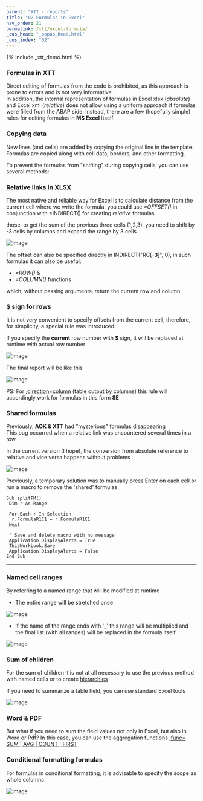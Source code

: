 ```yaml
---
parent: "XTT - reports"
title: "02 Formulas in Excel"
nav_order: 21
permalink: /xtt/excel-formula/
_cus_head: "_popup_head.html"
_cus_index: "02"
---
```


{% include _xtt_demo.html %}

### Formulas in XTT
Direct editing of formulas from the code is prohibited, as this approach is prone to errors and is not very informative.\
In addition, the internal representation of formulas in Excel xlsx (*absolute*) and Excel xml (*relative*) does not allow using a uniform approach if formulas were filled from the ABAP side.
Instead, there are a few (hopefully simple) rules for editing formulas in **MS Excel** itself.

### Copying data
New lines (and cells) are added by copying the original line in the template. Formulas are copied along with cell data, borders, and other formatting.

To prevent the formulas from "shifting" during copying cells, you can use several methods:

### Relative links in XLSX

The most native and reliable way for Excel is to calculate distance from the current cell where we write the formula, you could use *=OFFSET()* in conjunction with =INDIRECT() for creating *relative* formulas.

those, to get the sum of the previous three cells (1,2,3), you need to shift by -3 cells by columns and expand the range by 3 cells

![image](https://user-images.githubusercontent.com/36256417/91626264-4eeedb00-e9cf-11ea-878f-ffca4d5ed260.png)

The offset can also be specified directly in INDIRECT("RC[**-3**]", 0), in such formulas it can also be useful:
  * *=ROW()* &
  * *=COLUMN()*  functions

which, without passing arguments, return the current row and column

### $ sign for rows
It is not very convenient to specify offsets from the current cell, therefore, for simplicity, a special rule was introduced:

If you specify the **current** row number with **$** sign, it will be replaced at runtime with actual row number 

![image](https://user-images.githubusercontent.com/36256417/91650284-5b426900-ea9f-11ea-92ea-4563a952efc1.png)

The final report will be like this

![image](https://user-images.githubusercontent.com/36256417/91650345-339fd080-eaa0-11ea-9d36-214d2627da32.png)

PS: For [;direction=column](../output-direction/) (table output by columns) this rule will accordingly work for formulas in this form **$E**

### Shared formulas

Previously, **AOK & XTT** had "mysterious" formulas disappearing\
This bug occurred when a relative link was encountered several times in a row

In the current version (I hope), the conversion from absolute reference to relative and vice versa happens without problems

![image](https://user-images.githubusercontent.com/36256417/91650747-2df8b980-eaa5-11ea-8da9-313a1eb31f78.png)

Previously, a temporary solution was to manually press Enter on each cell or run a macro to remove the 'shared' formulas

```VB
Sub splitFM()
 Dim r As Range
 
 For Each r In Selection
  r.FormulaR1C1 = r.FormulaR1C1
 Next
 
 ' Save and delete macro with no message 
 Application.DisplayAlerts = True
 ThisWorkbook.Save
 Application.DisplayAlerts = False
End Sub
```
***

### Named cell ranges

By referring to a named range that will be modified at runtime

* The entire range will be stretched once

![image](https://user-images.githubusercontent.com/36256417/91657698-cb271280-eae4-11ea-9216-bb44215fddb0.png)

* If the name of the range ends with '_' this range will be multiplied and the final list (with all ranges) will be replaced in the formula itself 

![image](https://user-images.githubusercontent.com/36256417/91702501-a7260880-eb9a-11ea-9e20-5d468d640e51.png)


### Sum of children
For the sum of children it is not at all necessary to use the previous method with named cells or to create [hierarchies](../tree-group-by-fields/)

If you need to summarize a table field, you can use standard Excel tools

![image](https://user-images.githubusercontent.com/36256417/91716839-2e32ab00-ebb2-11ea-961e-c12ae27ce2c6.png)

### Word & PDF
But what if you need to sum the field values not only in Excel, but also in Word or Pdf?
In this case, you can use the aggregation functions [;func= SUM | AVG | COUNT | FIRST](../tree-aggregation-functions/)

### Conditional formatting formulas
For formulas in conditional formatting, it is advisable to specify the scope as whole columns

![image](https://user-images.githubusercontent.com/36256417/91657657-8307f000-eae4-11ea-941b-a4dc1dd409ef.png)
